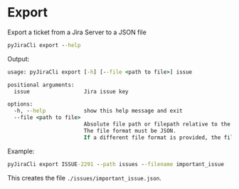 # Export

Export a ticket from a Jira Server to a JSON file

```cmd
pyJiraCli export --help
```

Output:

```cmd
usage: pyJiraCli export [-h] [--file <path to file>] issue

positional arguments:
  issue                 Jira issue key

options:
  -h, --help            show this help message and exit
  --file <path to file>
                        Absolute file path or filepath relative to the current working directory. 
                        The file format must be JSON.
                        If a different file format is provided, the file extension will be replaced. 
```

Example:

```cmd
pyJiraCli export ISSUE-2291 --path issues --filename important_issue
```

This creates the file `./issues/important_issue.json`.
